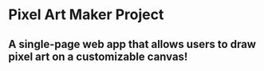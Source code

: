 # Pixel Art Maker Project

## A single-page web app that allows users to draw pixel art on a customizable canvas!
